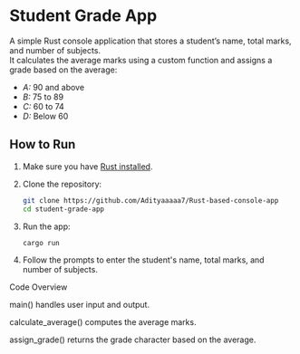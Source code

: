 # Student Grade App

A simple Rust console application that stores a student’s name, total marks, and number of subjects.  
It calculates the average marks using a custom function and assigns a grade based on the average:

- *A:* 90 and above  
- *B:* 75 to 89  
- *C:* 60 to 74  
- *D:* Below 60  

## How to Run

1. Make sure you have [Rust installed](https://rustup.rs/).

2. Clone the repository:

   ```bash
   git clone https://github.com/Adityaaaaa7/Rust-based-console-app
   cd student-grade-app

3. Run the app: 

   ```bash
   cargo run


4. Follow the prompts to enter the student's name, total marks, and number of subjects.



Code Overview

main() handles user input and output.

calculate_average() computes the average marks.

assign_grade() returns the grade character based on the average.
